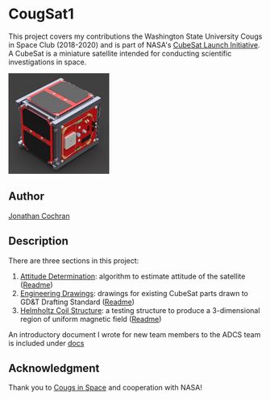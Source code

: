 # CougSat1

This project covers my contributions the Washington State University Cougs in Space Club (2018-2020) and is part of NASA's [CubeSat Launch Initiative](https://nasa.gov/kennedy/launch-services-program/cubesat-launch-initiative).
A CubeSat is a miniature satellite intended for conducting scientific investigations in space.

<img src="docs/ref/cougsat_picture.PNG" alt="cougsat" width="200"/>

## Author

[Jonathan Cochran](https://github.com/ionzzu)

## Description

There are three sections in this project:
1. [Attitude Determination](attitude_estimation): algorithm to estimate attitude of the satellite ([Readme](docs/attitudeDetermination.md))
2. [Engineering Drawings](engineering_drawings): drawings for existing CubeSat parts drawn to GD&T Drafting Standard ([Readme](docs/engDrawings.md))
3. [Helmholtz Coil Structure](helmholtz_coil_structure): a testing structure to produce a 3-dimensional region of uniform magnetic field ([Readme](docs/helmholtz.md))

An introductory document I wrote for new team members to the ADCS team is included under [docs](docs)

## Acknowledgment

Thank you to [Cougs in Space](https://cis.vcea.wsu.edu) and cooperation with NASA!
